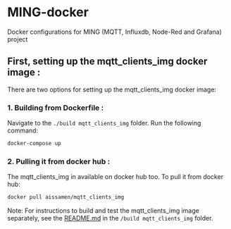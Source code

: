 # MING-docker
Docker configurations for MING (MQTT, Influxdb, Node-Red and Grafana) project

## First, setting up the mqtt_clients_img docker image :
There are two options for setting up the mqtt_clients_img docker image:
### 1. Building from Dockerfile :
Navigate to the `./build mqtt_clients_img` folder.
Run the following command:
```bash
docker-compose up
```

### 2. Pulling it from docker hub :
The mqtt_clients_img in available on docker hub too.
To pull it from docker hub:
```bash
docker pull aissamen/mqtt_clients_img
```


Note: 
For instructions to build and test the mqtt_clients_img image separately, see the [README.md](build%20mqtt_clients_img/README.md) in the `/build mqtt_clients_img` folder.



